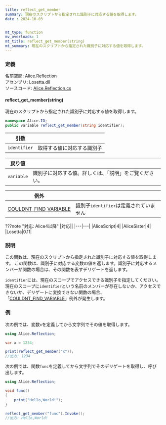 ```yaml
---
title: reflect_get_member
summary: 現在のスクリプトから指定された識別子に対応する値を取得します。
date : 2024-10-03


mt_type: function
mv_overloads: 1
mt_title: reflect_get_member(string)
mt_summary: 現在のスクリプトから指定された識別子に対応する値を取得します。
---
```


### 定義

名前空間: Alice.Reflection<br/>
アセンブリ: Losetta.dll<br/>
ソースコード: [Alice.Reflection.cs](https://github.com/WSOFT-Project/Losetta/blob/master/Losetta/Namespaces/Alice.Reflection.cs)

#### reflect_get_member(string)



現在のスクリプトから指定された識別子に対応する値を取得します。

```cs title="AliceScript"
namespace Alice.IO;
public variable reflect_get_member(string identifier);
```

|引数| |
|-|-|
|`identifier`|取得する値に対応する識別子|

|戻り値| |
|-|-|
|`variable`|識別子に対応する値。詳しくは、「説明」をご覧ください。|

|例外| |
|---|---|
|[COULDNT_FIND_VARIABLE](../../../exceptions/0x004.md)|識別子`identifier`は定義されていません|

???note "対応: Alice4以降"
    |対応||
    |---|---|
    |AliceScript|4|
    |AliceSister|4|
    |Losetta|0.11|

### 説明
この関数は、現在のスクリプトから指定された識別子に対応する値を取得します。
この関数は、識別子に対応する変数の値を返します。識別子に対応するメンバーが関数の場合は、その関数を表すデリゲートを返します。

`identifier`には、現在のスコープでアクセスできる識別子を指定してください。現在のスコープに`identifier`という名前のメンバーが存在しないか、アクセスできないか、デリゲートに変換できない関数の場合、「[COULDNT_FIND_VARIABLE](../../../exceptions/0x004.md)」例外が発生します。


### 例
次の例では、変数`x`を定義してから文字列でその値を取得します。

```cs
using Alice.Reflection;

var x = 1234;

print(reflect_get_member("x"));
//出力: 1234
```

次の例では、関数`func`を定義してから文字列でそのデリゲートを取得し、呼び出します。

```cs
using Alice.Reflection;

void func()
{
    print("Hello,World!");
}

reflect_get_member("func").Invoke();
//出力: Hello,World!
```
